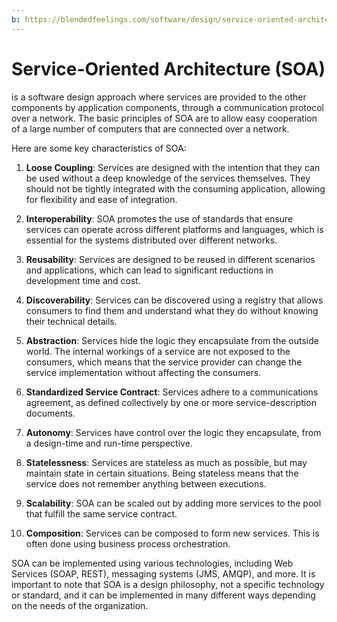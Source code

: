 ```yaml
---
b: https://blendedfeelings.com/software/design/service-oriented-architecture-soa-pattern.md
---
```


# Service-Oriented Architecture (SOA) 
is a software design approach where services are provided to the other components by application components, through a communication protocol over a network. The basic principles of SOA are to allow easy cooperation of a large number of computers that are connected over a network.

Here are some key characteristics of SOA:

1. **Loose Coupling**: Services are designed with the intention that they can be used without a deep knowledge of the services themselves. They should not be tightly integrated with the consuming application, allowing for flexibility and ease of integration.

2. **Interoperability**: SOA promotes the use of standards that ensure services can operate across different platforms and languages, which is essential for the systems distributed over different networks.

3. **Reusability**: Services are designed to be reused in different scenarios and applications, which can lead to significant reductions in development time and cost.

4. **Discoverability**: Services can be discovered using a registry that allows consumers to find them and understand what they do without knowing their technical details.

5. **Abstraction**: Services hide the logic they encapsulate from the outside world. The internal workings of a service are not exposed to the consumers, which means that the service provider can change the service implementation without affecting the consumers.

6. **Standardized Service Contract**: Services adhere to a communications agreement, as defined collectively by one or more service-description documents.

7. **Autonomy**: Services have control over the logic they encapsulate, from a design-time and run-time perspective.

8. **Statelessness**: Services are stateless as much as possible, but may maintain state in certain situations. Being stateless means that the service does not remember anything between executions.

9. **Scalability**: SOA can be scaled out by adding more services to the pool that fulfill the same service contract.

10. **Composition**: Services can be composed to form new services. This is often done using business process orchestration.

SOA can be implemented using various technologies, including Web Services (SOAP, REST), messaging systems (JMS, AMQP), and more. It is important to note that SOA is a design philosophy, not a specific technology or standard, and it can be implemented in many different ways depending on the needs of the organization.
